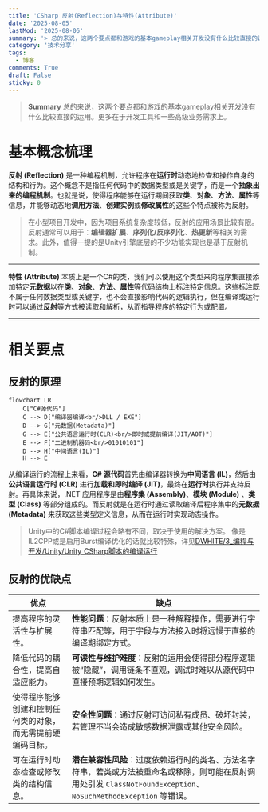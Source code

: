 ```yaml
---
title: 'CSharp 反射(Reflection)与特性(Attribute)'
date: '2025-08-05'
lastMod: '2025-08-06'
summary: '> 总的来说，这两个要点都和游戏的基本gameplay相关开发没有什么比较直接的运用。更多在于开发工具和一些高级业务需求上。'
category: '技术分享'
tags:
  - 博客
comments: True
draft: False
sticky: 0
---
```


> **Summary**
> 总的来说，这两个要点都和游戏的基本gameplay相关开发没有什么比较直接的运用。更多在于开发工具和一些高级业务需求上。

# 基本概念梳理

**反射 (Reflection)** 是一种编程机制，允许程序在**运行时**动态地检查和操作自身的结构和行为。这个概念不是指任何代码中的数据类型或是关键字，而是一个**抽象出来的编程机制**。也就是说，使得程序能够在运行期间获取**类**、**对象**、**方法**、**属性**等信息，并能够动态地**调用方法**、**创建实例**或**修改属性**的这些个特点被称为反射。

> 在小型项目开发中，因为项目系统复杂度较低，反射的应用场景比较有限。
> 反射通常可以用于：**编辑器扩展**、**序列化/反序列化**、**热更新**等相关的需求。此外，值得一提的是Unity引擎底层的不少功能实现也是基于反射机制。

---

**特性 (Attribute)** 本质上是一个C#的类，我们可以使用这个类型来向程序集直接添加特定**元数据**以在**类**、**对象**、**方法**、**属性**等代码结构上标注特定信息。这些标注既不属于任何数据类型或关键字，也不会直接影响代码的逻辑执行，但在编译或运行时可以通过**反射**等方式被读取和解析，从而指导程序的特定行为或配置。

---

# 相关要点

## 反射的原理

```mermaid
flowchart LR
    C["C#源代码"]
    C --> D["编译器编译<br/>DLL / EXE"]
    D --> G["元数据(Metadata)"]
    G --> E["公共语言运行时(CLR)<br/>即时或提前编译(JIT/AOT)"]
    E --> F["二进制机器码<br/>01010101"]
    D --> H["中间语言(IL)"]
	H --> E
```

从编译运行的流程上来看，**C# 源代码**首先由编译器转换为**中间语言 (IL)**，然后由**公共语言运行时 (CLR)** 进行**加载和即时编译 (JIT)**，最终在**运行时**执行并支持反射。再具体来说，.NET 应用程序是由**程序集 (Assembly)**、**模块 (Module)** 、**类型 (Class)** 等部分组成的。而反射就是在运行时通过读取编译后程序集中的**元数据 (Metadata)** 来获取这些类型定义信息，从而在运行时实现动态操作。

> Unity中的C#脚本编译过程会略有不同，取决于使用的解决方案。
> 像是IL2CPP或是启用Burst编译优化的话就比较特殊，详见[DWHITE/3\_编程与开发/Unity/Unity_CSharp脚本的编译运行](/posts/dwhite-3_编程与开发-unity-unity_csharp脚本的编译运行)

## 反射的优缺点

| **优点**                                                   | **缺点**                                                                                                                                                            |
| ---------------------------------------------------------- | ------------------------------------------------------------------------------------------------------------------------------------------------------------------- |
| 提高程序的灵活性与扩展性。                                 | **性能问题**：反射本质上是一种解释操作，需要进行字符串匹配等，用于字段与方法接入时将远慢于直接的编译期绑定方式。                                                    |
| 降低代码的耦合性，提高自适应能力。                         | **可读性与维护难度**：反射的运用会使得部分程序逻辑被“隐藏”，调用链条不直观，调试时难以从源代码中直接预期逻辑如何发生。                                              |
| 使得程序能够创建和控制任何类的对象，而无需提前硬编码目标。 | **安全性问题**：通过反射可访问私有成员、破坏封装，若管理不当会造成敏感数据泄露或其他安全风险。                                                                      |
| 可在运行时动态检查或修改类的结构信息。                     | **潜在兼容性风险**：过度依赖运行时的类名、方法名字符串，若类或方法被重命名或移除，则可能在反射调用处引发 `ClassNotFoundException`、`NoSuchMethodException` 等错误。 |
